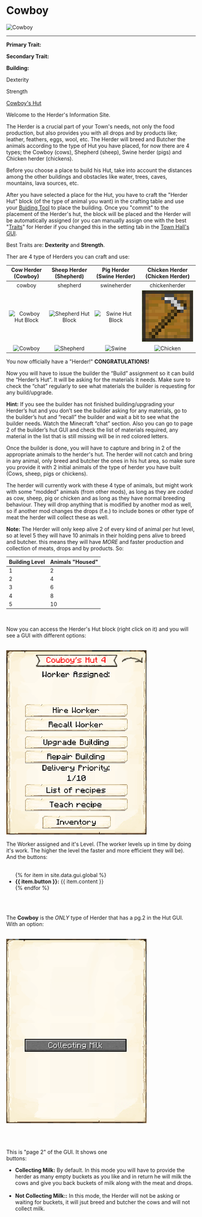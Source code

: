 # Cowboy

<div class="infobox box text-center">
<img src="../../assets/images/workers/cowboy.png" alt="Cowboy" />
<hr />
  <div class="row section-text text-left">
    <div class="col">
      <p><strong>Primary Trait:</strong></p>
      <p><strong>Secondary Trait:</strong></p>
      <p><strong>Building:</strong></p>
    </div>
    <div class="col">
      <p>Dexterity</p>
      <p>Strength</p>
      <p><a href="../buildings/cowboy.md">Cowboy's Hut</a></p>
    </div>
  </div>
</div>

Welcome to the Herder's Information Site.

The Herder is a crucial part of your Town's needs, not only the food production, but also provides you with all drops and by products like; leather, feathers, eggs, wool, etc. The Herder will breed and Butcher the animals according to the type of Hut you have placed, for now there are 4 types; the Cowboy (cows), Shepherd (sheep), Swine herder (pigs) and Chicken herder (chickens).

Before you choose a place to build his Hut, take into account the distances among the other buildings and obstacles like water, trees, caves, mountains, lava sources, etc. 

After you have selected a place for the Hut, you have to craft the "Herder Hut" block (of the type of animal you want) in the crafting table and use your [Buiding Tool](../../source/tutorials/building_tool) to place the building. Once you "commit" to the placement of the Herder's hut, the block will be placed and the Herder will be automatically assigned (or you can manually assign one with the best  "[Traits](../../source/tutorials/worker_info)" for Herder if you changed this in the setting tab in the [Town Hall's GUI](../../source/buildings/townhall).

Best Traits are: **Dexterity** and **Strength**.

Ther are 4 type of Herders you can craft and use:

| **Cow Herder (Cowboy)** | **Sheep Herder (Shepherd)** | **Pig Herder (Swine Herder)** | **Chicken Herder (Chicken Herder)** |
|:-:|:-:|:-:|:-:|
| <recipe>cowboy</recipe> | <recipe>shepherd</recipe> | <recipe>swineherder</recipe> | <recipe>chickenherder</recipe> |
| <img src="../../assets/images/Workers/cowboy_hutblock.png" alt="Cowboy Hut Block"> | <img src="../../assets/images/Workers/shepherd_hutblock.png" alt="Shepherd Hut Block"> | <img src="../../assets/images/Workers/swine_hutblock.png" alt="Swine Hut Block"> | <img src="../../assets/images/Workers/farmers_hutblock.png" alt="Farmer Hut Block"> |
| <img src="../../assets/images/Workers/Cowboy.png" alt="Cowboy"> | <img src="../../assets/images/Workers/Shepherd.png" alt="Shepherd"> | <img src="../../assets/images/Workers/swineherder.png" alt="Swine"> | <img src="../../assets/images/Workers/Chickenherder.png" alt="Chicken"> |

You now officially have a "Herder!" **CONGRATULATIONS!**

Now you will have to issue the builder the “Build” assignment so it can build the “Herder’s Hut”. It will be asking for the materials it needs. Make sure to check the “chat” regularly to see what materials the builder is requesting for any build/upgrade.

**Hint:** If you see the builder has not finished building/upgrading your Herder’s hut and you don’t see the builder asking for any materials, go to the builder’s hut and “recall” the builder and wait a bit to see what the builder needs. Watch the Minecraft “chat” section. Also you can go to page 2 of the builder’s hut GUI and check the list of materials required, any material in the list that is still missing will be in red colored letters.

Once the builder is done, you will have to capture and bring in 2 of the appropriate animals to the herder's hut. The herder will not catch and bring in any animal, only breed and butcher the ones in his hut area, so make sure you provide it with 2 initial animals of the type of herder you have built (Cows, sheep, pigs or chickens).

The herder will currently work with these 4 type of animals, but might work with some "modded" animals (from other mods), as long as they are *coded* as cow, sheep, pig or chicken and as long as they have normal breeding behaviour. They will drop anything that is modified by another mod as well, so if another mod changes the drops (f.e.) to include bones or other type of meat the herder will collect these as well.

**Note:** The Herder will only keep alive 2 of every kind of animal per hut level, so at level 5 they will have 10 animals in their holding pens alive to breed and butcher. this means they will have *MORE* and faster production and collection of meats, drops and by products. So:


| Building Level | Animals "Housed" |
| ----- | ----- |
| 1 | 2 |
| 2 | 4 |
| 3 | 6 |
| 4 | 8 |
| 5 | 10 |

<br>

Now you can access the Herder's Hut block (right click on it) and you will see a GUI with different options:

<br>
<div class="row">
  <div class="col-sm-12 col-md">
    <img src="../../assets/images/gui/cowboy_gui.png" class="img-fluid mx-auto" alt="Herder GUI">
  </div>
  <div class="col-sm-12 col-md">
    <p>The Worker assigned and it's Level. (The worker levels up in time by doing it's work. The higher the level the faster and more efficient they will be). And the buttons:</p>
    <ul><br>
      {% for item in site.data.gui.global %}
        <li><strong>{{ item.button }}:</strong> {{ item.content }}</li>
      {% endfor %}
    </ul>
  </div>
</div>
<br><br>

The **Cowboy** is the *ONLY* type of Herder that has a pg.2 in the Hut GUI. With an option:

<br>
<div class="row">
  <div class="col-sm-12 col-md">
    <img src="../../assets/images/gui/cowboy_gui2.png" class="img-fluid mx-auto" alt="Cowboy GUI pg.2">
  </div>
  <div class="col-sm-12 col-md">
    <br><br><br>
    <p>This is "page 2" of the GUI. It shows one <br>buttons:</p>
    <ul>
      <li><b>Collecting Milk:</b> By default. In this mode you will have to provide the herder as many empty buckets as you like and in return he will milk the cows and give you back buckets of milk along with the meat and drops.</li>
      <br>
      <li><b>Not Collecting Milk::</b> In this mode, the Herder will not be asking or waiting for buckets, it will jsut breed and butcher the cows and will not collect milk.</li>
    </ul>
  </div>
</div>
